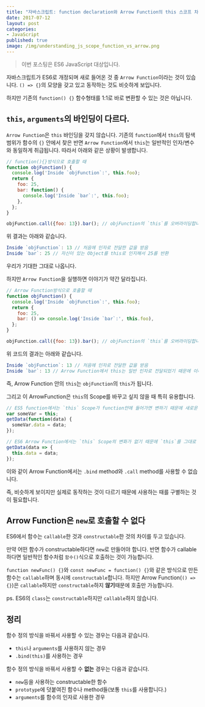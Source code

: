 ```yaml
---
title: "자바스크립트: function declaration와 Arrow Function의 this 스코프 차이"
date: 2017-07-12
layout: post
categories:
- JavaScript
published: true
image: /img/understanding_js_scope_function_vs_arrow.png
---
```


> 이번 포스팅은 ES6 JavaScript 대상입니다.

자바스크립트가 ES6로 개정되며 새로 들어온 것 중 `Arrow Function`이라는 것이 있습니다. `() => {}`의 모양을 갖고 있고 동작하는 것도 비슷하게 보입니다.

하지만 기존의 `function() {}` 함수형태를 1:1로 바로 변환할 수 있는 것은 아닙니다.

## `this`, `arguments`의 바인딩이 다르다.

`Arrow Function`은 `this` 바인딩을 갖지 않습니다. 기존의 `function`에서 `this`의 탐색 범위가 함수의 `{}` 안에서 찾은 반면 `Arrow Function`에서 `this`는 일반적인 인자/변수와 동일하게 취급됩니다. 따라서 아래와 같은 상황이 발생합니다.

```js
// function(){}방식으로 호출할 때
function objFunction() {
  console.log('Inside `objFunction`:', this.foo);
  return {
    foo: 25,
    bar: function() {
      console.log('Inside `bar`:', this.foo);
    },
  };
}

objFunction.call({foo: 13}).bar(); // objFunction의 `this`를 오버라이딩합니다.
```

위 결과는 아래와 같습니다.

```js
Inside `objFunction`: 13 // 처음에 인자로 전달한 값을 받음
Inside `bar`: 25 // 자신이 있는 Object를 this로 인지해서 25를 반환
```

우리가 기대한 그대로 나옵니다. 

하지만 `Arrow Function`을 실행하면 이야기가 약간 달라집니다.

```js
// Arrow Function방식으로 호출할 때
function objFunction() {
  console.log('Inside `objFunction`:', this.foo);
  return {
    foo: 25,
    bar: () => console.log('Inside `bar`:', this.foo),
  };
}

objFunction.call({foo: 13}).bar(); // objFunction의 `this`를 오버라이딩합니다.
```

위 코드의 결과는 아래와 같습니다.

```js
Inside `objFunction`: 13 // 처음에 인자로 전달한 값을 받음
Inside `bar`: 13 // Arrow Function에서 this는 일반 인자로 전달되었기 때문에 이미 값이 13로 지정됩니다.
```

즉, Arrow Function 안의 `this`는 `objFunction`의 `this`가 됩니다.

그리고 이 ArrowFunction은 `this`의 Scope를 바꾸고 싶지 않을 때 특히 유용합니다.

```js
// ES5 function에서는 `this` Scope가 function안에 들어가면 변하기 때문에 새로운 변수를 만들어 씁니다.
var someVar = this;
getData(function(data) {
  someVar.data = data;
});

// ES6 Arrow Function에서는 `this` Scope의 변화가 없기 때문에 `this`를 그대로 사용하면 됩니다.
getData(data => {
  this.data = data;
});
```

이와 같이 Arrow Function에서는 `.bind` method와 `.call` method를 사용할 수 없습니다.

즉, 비슷하게 보이지만 실제로 동작하는 것이 다르기 때문에 사용하는 때를 구별하는 것이 필요합니다.

## Arrow Function은 `new`로 호출할 수 없다

ES6에서 함수는 `callable`한 것과 `constructable`한 것의 차이를 두고 있습니다.

만약 어떤 함수가 constructable하다면 `new`로 만들어야 합니다. 반면 함수가 callable하다면 일반적인 함수처럼 `함수()`식으로 호출하는 것이 가능합니다.

`function newFunc() {}`와 `const newFunc = function() {}`와 같은 방식으로 만든 함수는 `callable`하며 동시에 `constructable`합니다. 하지만 Arrow Function(`() => {}`)은 `callable`하지만 `constructable`하지 **않기**때문에 호출만 가능합니다.

ps. ES6의 `class`는 `constructable`하지만 `callable`하지 않습니다.

## 정리

함수 정의 방식을 바꿔서 사용할 수 있는 경우는 다음과 같습니다.

- `this`나 `arguments`를 사용하지 않는 경우
- `.bind(this)`를 사용하는 경우

함수 정의 방식을 바꿔서 사용할 수 **없는** 경우는 다음과 같습니다.

- `new`등을 사용하는 constructable한 함수
- `prototype`에 덧붙여진 함수나 method들(보통 `this`를 사용합니다.)
- `arguments`를 함수의 인자로 사용한 경우
